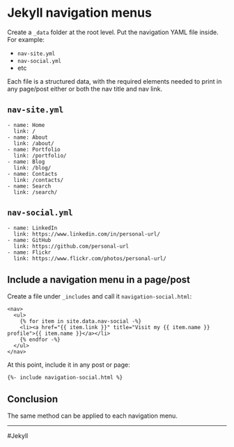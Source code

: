 # Jekyll navigation menus

Create a `_data` folder at the root level. Put the navigation YAML file inside. For example:

- `nav-site.yml`
- `nav-social.yml`
- etc

Each file is a structured data, with the required elements needed to print in any page/post either or both the nav title and nav link.

## `nav-site.yml`

```
- name: Home
  link: /
- name: About
  link: /about/
- name: Portfolio
  link: /portfolio/
- name: Blog
  link: /blog/
- name: Contacts
  link: /contacts/
- name: Search
  link: /search/
```

## `nav-social.yml`

```
- name: LinkedIn
  link: https://www.linkedin.com/in/personal-url/
- name: GitHub
  link: https://github.com/personal-url
- name: Flickr
  link: https://www.flickr.com/photos/personal-url/
```

## Include a navigation menu in a page/post

Create a file under `_includes` and call it `navigation-social.html`:

```
<nav>
  <ul>
    {% for item in site.data.nav-social -%}
    <li><a href="{{ item.link }}" title="Visit my {{ item.name }} profile">{{ item.name }}</a></li>
    {% endfor -%}
  </ul>
</nav>
```

At this point, include it in any post or page:

`{%- include navigation-social.html %}`

## Conclusion

The same method can be applied to each navigation menu.

---

#Jekyll